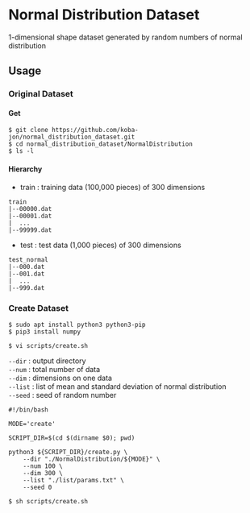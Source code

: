 # Normal Distribution Dataset
1-dimensional shape dataset generated by random numbers of normal distribution


## Usage

### Original Dataset

#### Get
```
$ git clone https://github.com/koba-jon/normal_distribution_dataset.git
$ cd normal_distribution_dataset/NormalDistribution
$ ls -l
```

#### Hierarchy

- train : training data (100,000 pieces) of 300 dimensions
```
train
|--00000.dat
|--00001.dat
|  ...
|--99999.dat
```

- test : test data (1,000 pieces) of 300 dimensions
```
test_normal
|--000.dat
|--001.dat
|  ...
|--999.dat
```

### Create Dataset

```
$ sudo apt install python3 python3-pip
$ pip3 install numpy
```

```
$ vi scripts/create.sh
```

`--dir` : output directory <br>
`--num` : total number of data <br>
`--dim` : dimensions on one data <br>
`--list` : list of mean and standard deviation of normal distribution <br>
`--seed` : seed of random number <br>

```
#!/bin/bash

MODE='create'

SCRIPT_DIR=$(cd $(dirname $0); pwd)

python3 ${SCRIPT_DIR}/create.py \
    --dir "./NormalDistribution/${MODE}" \
    --num 100 \
    --dim 300 \
    --list "./list/params.txt" \
    --seed 0
```

```
$ sh scripts/create.sh
```
